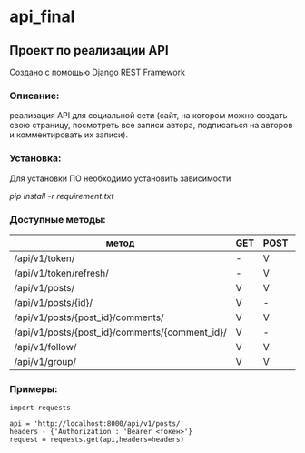 # api_final
## Проект по реализации API

Создано с помощью Django REST Framework

### Описание:
реализация API для социальной сети (сайт, на котором можно создать свою страницу, посмотреть все записи автора, подписаться на авторов и комментировать их записи).

### Установка:
Для установки ПО необходимо установить зависимости

*pip install -r requirement.txt*

### Доступные методы:
метод                                            | GET | POST | PUT | PATCH | DEL |
-------------------------------------------------|-----|------|-----|-------|-----|
/api/v1/token/ | - | V | - | - | - |
/api/v1/token/refresh/ | - | V | - | - | - |
/api/v1/posts/  | V | V | - | - | - |
/api/v1/posts/{id}/ | V | - | V | V | V |
/api/v1/posts/{post_id}/comments/ | V | V | - | - | - |
/api/v1/posts/{post_id}/comments/{comment_id}/ | V | - | V | V | V |
/api/v1/follow/ | V | V | - | - | - |
/api/v1/group/ | V | V | - | - | - |


### Примеры:

    import requests

    api = 'http://localhost:8000/api/v1/posts/'
    headers - {'Authorization': 'Bearer <токен>'}
    request = requests.get(api,headers=headers)
